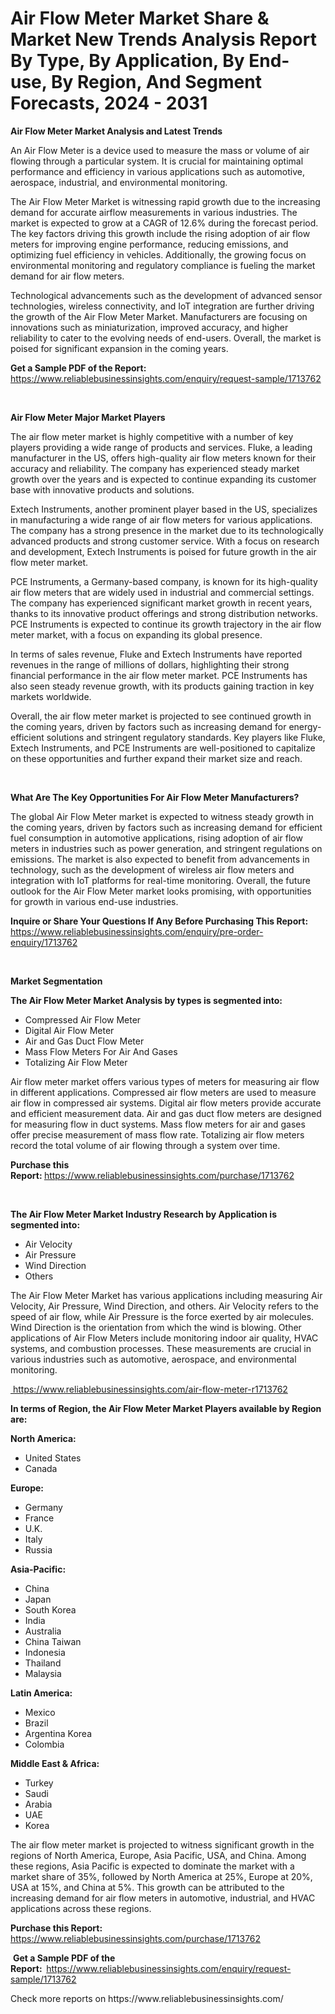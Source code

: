 <p><h1>Air Flow Meter Market Share & Market New Trends Analysis Report By Type, By Application, By End-use, By Region, And Segment Forecasts, 2024 - 2031</h1></p><p><strong>Air Flow Meter Market Analysis and Latest Trends</strong></p>
<p><p>An Air Flow Meter is a device used to measure the mass or volume of air flowing through a particular system. It is crucial for maintaining optimal performance and efficiency in various applications such as automotive, aerospace, industrial, and environmental monitoring.</p><p>The Air Flow Meter Market is witnessing rapid growth due to the increasing demand for accurate airflow measurements in various industries. The market is expected to grow at a CAGR of 12.6% during the forecast period. The key factors driving this growth include the rising adoption of air flow meters for improving engine performance, reducing emissions, and optimizing fuel efficiency in vehicles. Additionally, the growing focus on environmental monitoring and regulatory compliance is fueling the market demand for air flow meters.</p><p>Technological advancements such as the development of advanced sensor technologies, wireless connectivity, and IoT integration are further driving the growth of the Air Flow Meter Market. Manufacturers are focusing on innovations such as miniaturization, improved accuracy, and higher reliability to cater to the evolving needs of end-users. Overall, the market is poised for significant expansion in the coming years.</p></p>
<p><strong>Get a Sample PDF of the Report:&nbsp;</strong> <a href="https://www.reliablebusinessinsights.com/enquiry/request-sample/1713762">https://www.reliablebusinessinsights.com/enquiry/request-sample/1713762</a></p>
<p>&nbsp;</p>
<p><strong>Air Flow Meter Major Market Players</strong></p>
<p><p>The air flow meter market is highly competitive with a number of key players providing a wide range of products and services. Fluke, a leading manufacturer in the US, offers high-quality air flow meters known for their accuracy and reliability. The company has experienced steady market growth over the years and is expected to continue expanding its customer base with innovative products and solutions.</p><p>Extech Instruments, another prominent player based in the US, specializes in manufacturing a wide range of air flow meters for various applications. The company has a strong presence in the market due to its technologically advanced products and strong customer service. With a focus on research and development, Extech Instruments is poised for future growth in the air flow meter market.</p><p>PCE Instruments, a Germany-based company, is known for its high-quality air flow meters that are widely used in industrial and commercial settings. The company has experienced significant market growth in recent years, thanks to its innovative product offerings and strong distribution networks. PCE Instruments is expected to continue its growth trajectory in the air flow meter market, with a focus on expanding its global presence.</p><p>In terms of sales revenue, Fluke and Extech Instruments have reported revenues in the range of millions of dollars, highlighting their strong financial performance in the air flow meter market. PCE Instruments has also seen steady revenue growth, with its products gaining traction in key markets worldwide.</p><p>Overall, the air flow meter market is projected to see continued growth in the coming years, driven by factors such as increasing demand for energy-efficient solutions and stringent regulatory standards. Key players like Fluke, Extech Instruments, and PCE Instruments are well-positioned to capitalize on these opportunities and further expand their market size and reach.</p></p>
<p>&nbsp;</p>
<p><strong>What Are The Key Opportunities For Air Flow Meter Manufacturers?</strong></p>
<p><p>The global Air Flow Meter market is expected to witness steady growth in the coming years, driven by factors such as increasing demand for efficient fuel consumption in automotive applications, rising adoption of air flow meters in industries such as power generation, and stringent regulations on emissions. The market is also expected to benefit from advancements in technology, such as the development of wireless air flow meters and integration with IoT platforms for real-time monitoring. Overall, the future outlook for the Air Flow Meter market looks promising, with opportunities for growth in various end-use industries.</p></p>
<p><strong>Inquire or Share Your Questions If Any Before Purchasing This Report:</strong> <a href="https://www.reliablebusinessinsights.com/enquiry/pre-order-enquiry/1713762">https://www.reliablebusinessinsights.com/enquiry/pre-order-enquiry/1713762</a></p>
<p>&nbsp;</p>
<p><strong>Market Segmentation</strong></p>
<p><strong>The Air Flow Meter Market Analysis by types is segmented into:</strong></p>
<p><ul><li>Compressed Air Flow Meter</li><li>Digital Air Flow Meter</li><li>Air and Gas Duct Flow Meter</li><li>Mass Flow Meters For Air And Gases</li><li>Totalizing Air Flow Meter</li></ul></p>
<p><p>Air flow meter market offers various types of meters for measuring air flow in different applications. Compressed air flow meters are used to measure air flow in compressed air systems. Digital air flow meters provide accurate and efficient measurement data. Air and gas duct flow meters are designed for measuring flow in duct systems. Mass flow meters for air and gases offer precise measurement of mass flow rate. Totalizing air flow meters record the total volume of air flowing through a system over time.</p></p>
<p><strong>Purchase this Report:&nbsp;</strong><a href="https://www.reliablebusinessinsights.com/purchase/1713762">https://www.reliablebusinessinsights.com/purchase/1713762</a></p>
<p>&nbsp;</p>
<p><strong>The Air Flow Meter Market Industry Research by Application is segmented into:</strong></p>
<p><ul><li>Air Velocity</li><li>Air Pressure</li><li>Wind Direction</li><li>Others</li></ul></p>
<p><p>The Air Flow Meter Market has various applications including measuring Air Velocity, Air Pressure, Wind Direction, and others. Air Velocity refers to the speed of air flow, while Air Pressure is the force exerted by air molecules. Wind Direction is the orientation from which the wind is blowing. Other applications of Air Flow Meters include monitoring indoor air quality, HVAC systems, and combustion processes. These measurements are crucial in various industries such as automotive, aerospace, and environmental monitoring.</p></p>
<p><a href="https://www.reliablebusinessinsights.com/air-flow-meter-r1713762">&nbsp;https://www.reliablebusinessinsights.com/air-flow-meter-r1713762</a></p>
<p><strong>In terms of Region, the Air Flow Meter Market Players available by Region are:</strong></p>
<p>
    <p> <strong> North America: </strong>
        <ul>
            <li>United States</li>
            <li>Canada</li>
        </ul>
        </p> 
    <p> <strong> Europe: </strong>
        <ul>
            <li>Germany</li>
            <li>France</li>
            <li>U.K.</li>
            <li>Italy</li>
            <li>Russia</li>
        </ul>
        </p> 
    <p> <strong> Asia-Pacific: </strong>
        <ul>
            <li>China</li>
            <li>Japan</li>
            <li>South Korea</li>
            <li>India</li>
            <li>Australia</li>
            <li>China Taiwan</li>
            <li>Indonesia</li>
            <li>Thailand</li>
            <li>Malaysia</li>
        </ul>
        </p> 
    <p> <strong> Latin America: </strong>
        <ul>
            <li>Mexico</li>
            <li>Brazil</li>
            <li>Argentina Korea</li>
            <li>Colombia</li>
        </ul>
        </p> 
    <p> <strong> Middle East & Africa: </strong>
        <ul>
            <li>Turkey</li>
            <li>Saudi</li>
            <li>Arabia</li>
            <li>UAE</li>
            <li>Korea</li>
        </ul>
    </p>
    </p>
<p><p>The air flow meter market is projected to witness significant growth in the regions of North America, Europe, Asia Pacific, USA, and China. Among these regions, Asia Pacific is expected to dominate the market with a market share of 35%, followed by North America at 25%, Europe at 20%, USA at 15%, and China at 5%. This growth can be attributed to the increasing demand for air flow meters in automotive, industrial, and HVAC applications across these regions.</p></p>
<p><strong>Purchase this Report: </strong><a href="https://www.reliablebusinessinsights.com/purchase/1713762">https://www.reliablebusinessinsights.com/purchase/1713762</a></p>
<p>&nbsp;<strong>Get a Sample PDF of the Report:&nbsp;&nbsp;</strong><a href="https://www.reliablebusinessinsights.com/enquiry/request-sample/1713762">https://www.reliablebusinessinsights.com/enquiry/request-sample/1713762</a></p>
<p><strong></strong></p>
<p>Check more reports on https://www.reliablebusinessinsights.com/</p>
